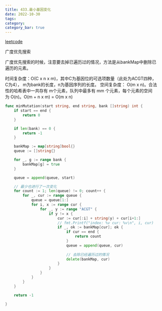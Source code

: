 ```yaml
---
title: 433.最小基因变化
date: 2022-10-30
tags:
category: 
category_bar: true
---
```


[leetcode](https://leetcode.cn/problems/minimum-genetic-mutation/)

广度优先搜索

广度优先搜索的时候，注意要去掉已遍历过的情况，方法是从bankMap中删除已遍历的元素。

时间复杂度：O(C x n x m)，其中C为基因位的可选项数量（此处为ACGT四种，C为4）， m为bank的长度，n为基因序列的长度。
空间复杂度： O(m x n)。合法性的哈希表中一共存有 m个元素，队列中最多有 mm 个元素，每个元素的空间为 O(n)。O(m + n x m) = O(m x n)


```Go
func minMutation(start string, end string, bank []string) int {
    if start == end {
        return 0
    }

    if len(bank) == 0 {
        return -1
    }

    bankMap := map[string]bool{}
    queue := []string{}

    for _, g := range bank {
        bankMap[g] = true
    }

    queue = append(queue, start)

    // 最少也进行了一次变化
    for count := 1; len(queue) != 0; count++ {
        for _, cur := range queue {
            queue = queue[1:]
            for i, x := range cur {
                for _, y := range "ACGT" {
                    if y != x {
                        cur := cur[:i] + string(y) + cur[i+1:]
                        // fmt.Printf("index: %v cur: %v\n", i, cur)
                        if _, ok := bankMap[cur]; ok {
                            if cur == end {
                                return count
                            }
                            queue = append(queue, cur)
                        
                            // 去除已经遍历过的情况 
                            delete(bankMap, cur)
                        }
                    }
                }
            }
        }
    }

    return -1

}
```